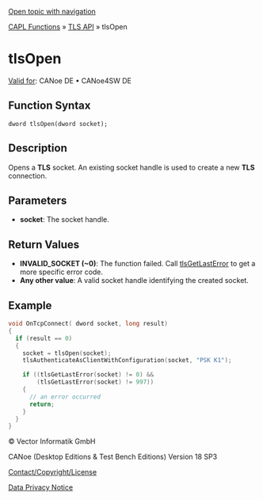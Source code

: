[Open topic with navigation](../../../../../CANoeDEFamily.htm#Topics/CAPLFunctions/TLSAPI/Functions/CAPLfunctiontlsOpen.md)

[CAPL Functions](../../CAPLfunctions.md) » [TLS API](../CAPLfunctionsTLSOverview.md) » tlsOpen

# tlsOpen

[Valid for](../../../Shared/FeatureAvailability.md):  CANoe DE • CANoe4SW DE

## Function Syntax

```
dword tlsOpen(dword socket);
```

## Description

Opens a **TLS** socket. An existing socket handle is used to create a new **TLS** connection.

## Parameters

- **socket**: The socket handle.

## Return Values

- **INVALID_SOCKET (~0)**: The function failed. Call [tlsGetLastError](CAPLfunctiontlsGetLastError.md) to get a more specific error code.
- **Any other value**: A valid socket handle identifying the created socket.

## Example

```c
void OnTcpConnect( dword socket, long result)
{
  if (result == 0)
  {
    socket = tlsOpen(socket);
    tlsAuthenticateAsClientWithConfiguration(socket, "PSK K1");

    if ((tlsGetLastError(socket) != 0) &&
        (tlsGetLastError(socket) != 997))
    {
      // an error occurred
      return;
    }
  }
}
```

© Vector Informatik GmbH

CANoe (Desktop Editions & Test Bench Editions) Version 18 SP3

[Contact/Copyright/License](../../../Shared/ContactCopyrightLicense.md)

[Data Privacy Notice](https://www.vector.com/int/en/company/get-info/privacy-policy/)